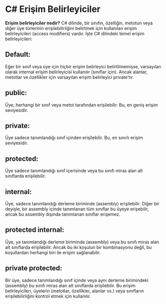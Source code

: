 ﻿# C# Erişim Belirleyiciler
**Erişim belirleyiciler nedir?**
C# dilinde, bir sınıfın, özelliğin, metotun veya diğer üye türlerinin erişilebilirliğini belirtmek için kullanılan erişim belirleyicileri (access modifiers) vardır. İşte C# dilindeki temel erişim belirleyicileri: 
## Default:
Eğer bir sınıf veya üye için hiçbir erişim belirleyici belirtilmemişse, varsayılan olarak internal erişim belirleyicisi kullanılır (sınıflar için). Ancak alanlar, metotlar ve özellikler için varsayılan erişim belirleyici private'tır.
## public: 
Üye, herhangi bir sınıf veya metot tarafından erişilebilir. Bu, en geniş erişim seviyesidir. 
## private: 
Üye sadece tanımlandığı sınıf içinden erişilebilir. Bu, en sınırlı erişim seviyesidir. 
## protected:
 Üye sadece tanımlandığı sınıf içerisinde veya bu sınıfı miras alan alt sınıflarda erişilebilir.
## internal:
  Üye, sadece tanımlandığı derleme biriminde (assembly) erişilebilir. Diğer bir deyişle, bir assembly içinde tanımlanan tüm sınıflar bu üyeye erişebilir, ancak bu assembly dışında tanımlanan sınıflar erişemez. 
## protected internal:
Üye, ya tanımlandığı derleme biriminde (assembly) veya bu sınıfı miras alan alt sınıflarda erişilebilir. Ancak bu iki koşulun bir kombinasyonu değil, bu koşullardan herhangi biri ile erişim sağlanabilir. 
## private protected:
Bir üye, sadece tanımlandığı sınıf içinde veya aynı derleme birimindeki (assembly) bu sınıfı miras alan alt sınıflarda erişilebilir. Bu erişim belirleyicileri, üyelerin (metotlar, özellikler, alanlar vs.) veya sınıfların erişilebilirliğini kontrol etmek için kullanılır. 


